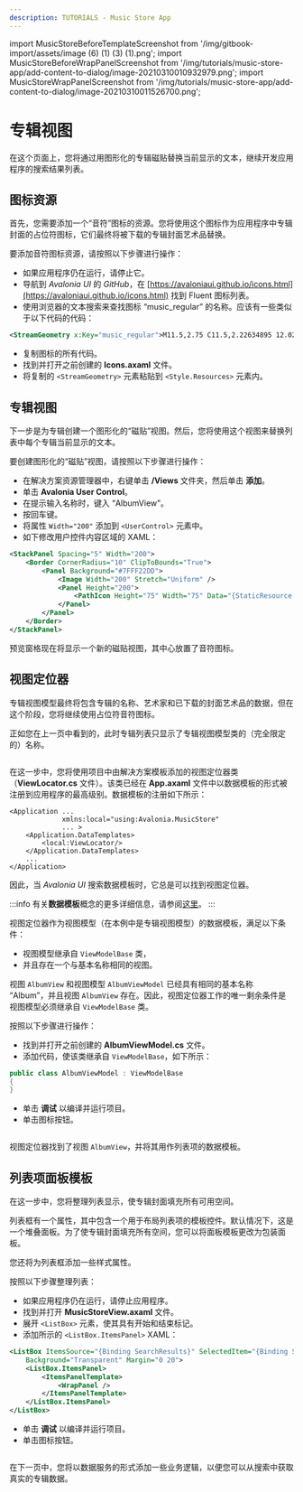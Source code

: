 ```yaml
---
description: TUTORIALS - Music Store App
---
```


import MusicStoreBeforeTemplateScreenshot from '/img/gitbook-import/assets/image (6) (1) (3) (1).png';
import MusicStoreBeforeWrapPanelScreenshot from '/img/tutorials/music-store-app/add-content-to-dialog/image-20210310010932979.png';
import MusicStoreWrapPanelScreenshot from '/img/tutorials/music-store-app/add-content-to-dialog/image-20210310011526700.png';

# 专辑视图

在这个页面上，您将通过用图形化的专辑磁贴替换当前显示的文本，继续开发应用程序的搜索结果列表。

## 图标资源

首先，您需要添加一个“音符”图标的资源。您将使用这个图标作为应用程序中专辑封面的占位符图标，它们最终将被下载的专辑封面艺术品替换。

要添加音符图标资源，请按照以下步骤进行操作：

- 如果应用程序仍在运行，请停止它。
- 导航到 _Avalonia UI_ 的 _GitHub_，在 [https://avaloniaui.github.io/icons.html](https://avaloniaui.github.io/icons.html) 找到 Fluent 图标列表。
- 使用浏览器的文本搜索来查找图标 “music\_regular” 的名称。应该有一些类似于以下代码的代码：

```xml
<StreamGeometry x:Key="music_regular">M11.5,2.75 C11.5,2.22634895 12.0230228,1.86388952 12.5133347,2.04775015 L18.8913911,4.43943933 C20.1598961,4.91511241 21.0002742,6.1277638 21.0002742,7.48252202 L21.0002742,10.7513533 C21.0002742,11.2750044 20.4772513,11.6374638 19.9869395,11.4536032 L13,8.83332147 L13,17.5 C13,17.5545945 12.9941667,17.6078265 12.9830895,17.6591069 C12.9940859,17.7709636 13,17.884807 13,18 C13,20.2596863 10.7242052,22 8,22 C5.27579485,22 3,20.2596863 3,18 C3,15.7403137 5.27579485,14 8,14 C9.3521238,14 10.5937815,14.428727 11.5015337,15.1368931 L11.5,2.75 Z M8,15.5 C6.02978478,15.5 4.5,16.6698354 4.5,18 C4.5,19.3301646 6.02978478,20.5 8,20.5 C9.97021522,20.5 11.5,19.3301646 11.5,18 C11.5,16.6698354 9.97021522,15.5 8,15.5 Z M13,3.83223733 L13,7.23159672 L19.5002742,9.669116 L19.5002742,7.48252202 C19.5002742,6.75303682 19.0477629,6.10007069 18.3647217,5.84393903 L13,3.83223733 Z</StreamGeometry>
```

- 复制图标的所有代码。
- 找到并打开之前创建的 **Icons.axaml** 文件。
- 将复制的 `<StreamGeometry>` 元素粘贴到 `<Style.Resources>` 元素内。

## 专辑视图

下一步是为专辑创建一个图形化的“磁贴”视图。然后，您将使用这个视图来替换列表中每个专辑当前显示的文本。

要创建图形化的“磁贴”视图，请按照以下步骤进行操作：

- 在解决方案资源管理器中，右键单击 **/Views** 文件夹，然后单击 **添加**。
- 单击 **Avalonia User Control**。
- 在提示输入名称时，键入 “AlbumView”。
- 按回车键。
- 将属性 `Width="200"` 添加到 `<UserControl>` 元素中。
- 如下修改用户控件内容区域的 XAML：

```xml
<StackPanel Spacing="5" Width="200">
    <Border CornerRadius="10" ClipToBounds="True">
        <Panel Background="#7FFF22DD">
            <Image Width="200" Stretch="Uniform" />
            <Panel Height="200">
                <PathIcon Height="75" Width="75" Data="{StaticResource music_regular}" />
            </Panel>
        </Panel>
    </Border>    
</StackPanel>
```

预览窗格现在将显示一个新的磁贴视图，其中心放置了音符图标。

## 视图定位器

专辑视图模型最终将包含专辑的名称、艺术家和已下载的封面艺术品的数据，但在这个阶段，您将继续使用占位符音符图标。

正如您在上一页中看到的，此时专辑列表只显示了专辑视图模型类的（完全限定的）名称。

<img className="center" src={MusicStoreBeforeTemplateScreenshot} alt="" />

在这一步中，您将使用项目中由解决方案模板添加的视图定位器类（**ViewLocator.cs** 文件）。该类已经在 **App.axaml** 文件中以数据模板的形式被注册到应用程序的最高级别。数据模板的注册如下所示：

```
<Application ...
             xmlns:local="using:Avalonia.MusicStore"
             ... >
    <Application.DataTemplates>
        <local:ViewLocator/>
    </Application.DataTemplates>
    ...
</Application>
```
因此，当 _Avalonia UI_ 搜索数据模板时，它总是可以找到视图定位器。

:::info
有关**数据模板**概念的更多详细信息，请参阅[这里](../../concepts/templates/)。
:::

视图定位器作为视图模型（在本例中是专辑视图模型）的数据模板，满足以下条件：

- 视图模型继承自 `ViewModelBase` 类，
- 并且存在一个与基本名称相同的视图。

视图 `AlbumView` 和视图模型 `AlbumViewModel` 已经具有相同的基本名称 “Album”，并且视图 `AlbumView` 存在。因此，视图定位器工作的唯一剩余条件是视图模型必须继承自 `ViewModelBase` 类。

按照以下步骤进行操作：

- 找到并打开之前创建的 **AlbumViewModel.cs** 文件。
- 添加代码，使该类继承自 `ViewModelBase`，如下所示：

```csharp
public class AlbumViewModel : ViewModelBase
{        
}
```

- 单击 **调试** 以编译并运行项目。
- 单击图标按钮。

<p><img className="image-medium-zoom" src={MusicStoreBeforeWrapPanelScreenshot} alt="" /></p>

视图定位器找到了视图 `AlbumView`，并将其用作列表项的数据模板。

## 列表项面板模板

在这一步中，您将整理列表显示，使专辑封面填充所有可用空间。

列表框有一个属性，其中包含一个用于布局列表项的模板控件。默认情况下，这是一个堆叠面板。为了使专辑封面填充所有空间，您可以将面板模板更改为包装面板。

您还将为列表框添加一些样式属性。

按照以下步骤整理列表：

- 如果应用程序仍在运行，请停止应用程序。
- 找到并打开 **MusicStoreView.axaml** 文件。
- 展开 `<ListBox>` 元素，使其具有开始和结束标记。
- 添加所示的 `<ListBox.ItemsPanel>` XAML：

```xml
<ListBox ItemsSource="{Binding SearchResults}" SelectedItem="{Binding SelectedAlbum}"
    Background="Transparent" Margin="0 20">
    <ListBox.ItemsPanel>
        <ItemsPanelTemplate>
            <WrapPanel />
        </ItemsPanelTemplate>
    </ListBox.ItemsPanel>
</ListBox>
```

- 单击 **调试** 以编译并运行项目。
- 单击图标按钮。

<p><img className="image-medium-zoom" src={MusicStoreWrapPanelScreenshot} alt="" /></p>

在下一页中，您将以数据服务的形式添加一些业务逻辑，以便您可以从搜索中获取真实的专辑数据。
